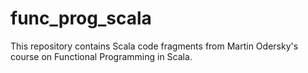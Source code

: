 # func_prog_scala
This repository contains Scala code fragments from Martin Odersky's course on
Functional Programming in Scala.

